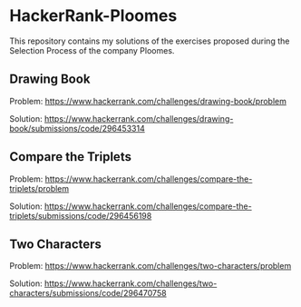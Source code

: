 # HackerRank-Ploomes

This repository contains my solutions of the exercises proposed during the Selection Process of the company Ploomes.

## Drawing Book
Problem: https://www.hackerrank.com/challenges/drawing-book/problem

Solution: https://www.hackerrank.com/challenges/drawing-book/submissions/code/296453314

## Compare the Triplets
Problem: https://www.hackerrank.com/challenges/compare-the-triplets/problem

Solution: https://www.hackerrank.com/challenges/compare-the-triplets/submissions/code/296456198

## Two Characters
Problem: https://www.hackerrank.com/challenges/two-characters/problem

Solution: https://www.hackerrank.com/challenges/two-characters/submissions/code/296470758
